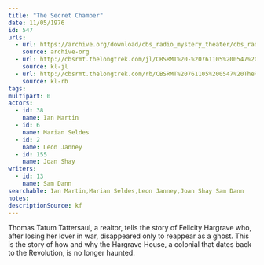```yaml
---
title: "The Secret Chamber"
date: 11/05/1976
id: 547
urls: 
  - url: https://archive.org/download/cbs_radio_mystery_theater/cbs_radio_mystery_theater-0501-0550.zip/cbs_radio_mystery_theater-0501-0550%2Fcbsrmt_0547_the_secret_chamber.mp3
    source: archive-org
  - url: http://cbsrmt.thelongtrek.com/jl/CBSRMT%20-%20761105%200547%20The%20Secret%20Chamber_jl.mp3
    source: kl-jl
  - url: http://cbsrmt.thelongtrek.com/rb/CBSRMT%20761105%200547%20The%20Secret%20Chamber_wbbm_rb.mp3
    source: kl-rb
tags: 
multipart: 0
actors:  
  - id: 38
    name: Ian Martin  
  - id: 6
    name: Marian Seldes  
  - id: 2
    name: Leon Janney  
  - id: 155
    name: Joan Shay
writers:  
  - id: 13
    name: Sam Dann
searchable: Ian Martin,Marian Seldes,Leon Janney,Joan Shay Sam Dann
notes: 
descriptionSource: kf
---
```

Thomas Tatum Tattersaul, a realtor, tells the story of Felicity Hargrave who, after losing her lover in war, disappeared only to reappear as a ghost. This is the story of how and why the Hargrave House, a colonial that dates back to the Revolution, is no longer haunted.